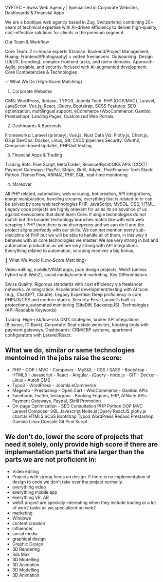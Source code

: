 VYFTEC – Swiss Web Agency | Specialized in Corporate Websites, Dashboards & Financial Apps

We are a boutique web agency based in Zug, Switzerland, combining 20+ years of technical expertise with AI-driven efficiency to deliver high-quality, cost-effective solutions for clients in the premium segment.

Our Team & Workflow

Core Team: 2 in-house experts (Damian: Backend/Project Management; Huang: Frontend/Photography) + vetted freelancers.
Outsourcing: Design (UI/UX, branding), complex frontend tasks, and niche domains.
Approach: Agile, scalable, and security-focused with AI-augmented development.
Core Competencies & Technologies

✅ What We Do (High-Score Matching)

1. Corporate Websites

CMS: WordPress, Redaxo, TYPO3, Joomla
Tech: PHP (OOP/MVC), Laravel, JavaScript, Vue.js, React, jQuery, Bootstrap, SCSS
Features: SEO optimization, multilingual support, eCommerce (WooCommerce, Gambio, Prestashop), Landing Pages, Customized Web Portals.

2. Dashboards & Backends

Frameworks: Laravel (primary), Vue.js, Nuxt
Data Viz: Plotly.js, Chart.js, D3.js
DevOps: Docker, Linux, Git, CI/CD pipelines
Security: OAuth2, Composer-based updates, PHPUnit testing.

3. Financial Apps & Trading

Trading Bots: Pine Script, MetaTrader, Binance/Bybit/OKX APIs (CCXT)
Payment Gateways: PayPal, Stripe, Skrill, Adyen, PostFinance
Tech Stack: Python (TensorFlow, ARIMA), PHP, SQL, real-time monitoring.

4. Moreover

All PHP related, automation, web scraping, bot creation, API integrations, image manipulation, handling streams, everything that is related to or can be solved by core web technologies PHP, JavaScript, MySQL, CSS, HTML. Legacy code projects are highly relevant for us as its an advance of us against newcomers that didnt learn Core.
If single technologies do not match but the broader technology branches match like with with web scraping / PHP then there is no discrepency and we can do it and the project aligns perfectly with our skills.  We can not mention every sub-discipline of PHP but we will be able to handle all of them, in this way it behaves with all core technologies we master.
We are very strong in bot and automation production as we are very strong with API integrations. Everything related to automation, scraping receives a big bonus.

🚫 What We Avoid (Low-Score Matching)

Video editing, mobile/VR/AR apps, pure design projects, Web3 (unless hybrid with Web2), social media/content marketing.
Key Differentiators

Swiss Quality: Rigorous standards with cost efficiency via freelancer networks.
AI Integration: Accelerated development/testing with AI tools (e.g., ChatGPT, Claude).
Legacy Expertise: Deep proficiency in core PHP/JS/CSS and modern stacks.
Security-First: Laravel’s built-in protections, automated monitoring (SiteDiff, BackstopJS).
Technologies (API-Readable Keywords)

Trading: High-risk/low-risk DMX strategies, broker API integrations (Binance, IG Bank).
Corporate: Real-estate websites, booking tools with payment gateways.
Dashboards: CRM/ERP systems, apartment configurators with Laravel/React.

What we do, similar or same technologies mentoined in the jobs raise the score:
-----
- PHP - OOP / MVC - Composer - MySQL - CSS / SASS - Bootstrap - HTML5 - Javascript - React - Angular - jQuery - node.js - GIT - Docker - Linux - AutoIt
CMS
- Typo3 - WordPress - Joomla
eCommerce
- Magento - Prestashop - Open Cart - WooCommerce - Gambio
APIs
- Facebook, Twitter, Instagram - Booking Engines, ERP, Affiliate APIs - Payment Gateways, Paypal, Skrill
Promotion
- On-page Optimization - SEO Consultation
PHP
Python
OOP
MVC
Laravel
Composer
SQL
Javascript
Node.js
jQuery
ReactJS
plotly.js
chartJs
HTML5
SCSS
Bootstrap
Typo3
WordPress
Redaxo
Prestashop
Gambio
Linux Console
Git
Pine Script

We don't do, lower the score of projects that need it solely, only provide high score if there are implementation parts that are larger than the parts we are not proficient in:
-----
- Video editing
- Projects with strong focus on design. If there is no implementation of design to code we don't take over the project normally.
- everything video
- everything mobile app
- everything VR, AR
- web3 project are specially interesting when they include trading or a lot of web2 tasks as we specialized on web2
- marketing
- Windows
- content creation
- influencer
- social media
- graphical design
- Graphic Design            
- 3D Rendering
- 3ds Max
- 3D Modelling
- 3D Animation
- 3D Modelling              
- 3D Animation 